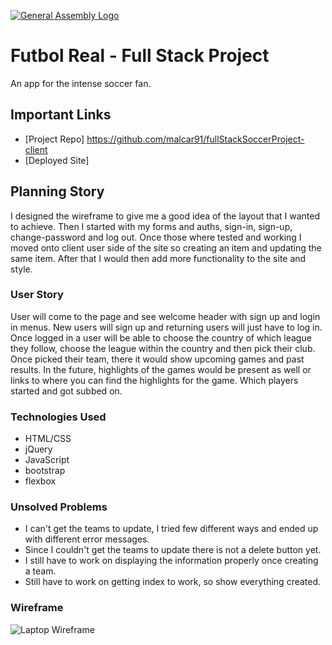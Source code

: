 [![General Assembly Logo](https://camo.githubusercontent.com/1a91b05b8f4d44b5bbfb83abac2b0996d8e26c92/687474703a2f2f692e696d6775722e636f6d2f6b6538555354712e706e67)](https://generalassemb.ly/education/web-development-immersive)

# Futbol Real - Full Stack Project

An app for the intense soccer fan.

## Important Links
- [Project Repo] https://github.com/malcar91/fullStackSoccerProject-client
- [Deployed Site]

## Planning Story
I designed the wireframe to give me a good idea of the layout that I wanted to achieve. Then I started with my forms and auths, sign-in, sign-up, change-password and log out. Once those where tested and working I moved onto client user side of the site so creating an item and updating the same item. After that I would then add more functionality to the site and style.

### User Story

User will come to the page and see welcome header with sign up and login in menus. New users will sign up and returning users will just have to log in.
Once logged in a user will be able to choose the country of which league they follow, choose the league within the country and then pick their club.
Once picked their team, there it would show upcoming games and past results.
In the future, highlights of the games would be present as well or links to where you can find the highlights for the game. Which players started and got subbed on.

### Technologies Used

- HTML/CSS
- jQuery
- JavaScript
- bootstrap
- flexbox

### Unsolved Problems

- I can't get the teams to update, I tried few different ways and ended up with different error messages.
- Since I couldn't get the teams to update there is not a delete button yet.
- I still have to work on displaying the information properly once creating a team.
- Still have to work on getting index to work, so show everything created.

### Wireframe
![Laptop Wireframe](https://i.imgur.com/rV3K5EM.jpg)
